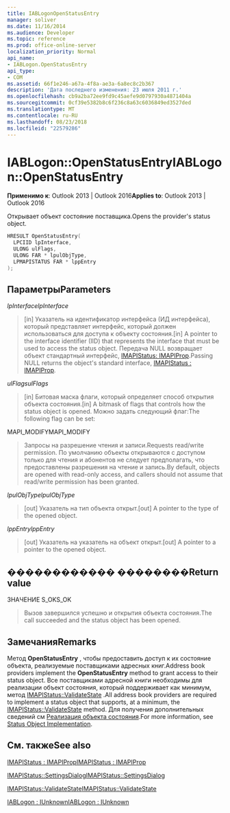 ```yaml
---
title: IABLogonOpenStatusEntry
manager: soliver
ms.date: 11/16/2014
ms.audience: Developer
ms.topic: reference
ms.prod: office-online-server
localization_priority: Normal
api_name:
- IABLogon.OpenStatusEntry
api_type:
- COM
ms.assetid: 66f1e246-a67a-4f8a-ae3a-6a8ec8c2b367
description: 'Дата последнего изменения: 23 июля 2011 г.'
ms.openlocfilehash: cb9a2ba72ee9fd9c45aefe9d0797930a4871404a
ms.sourcegitcommit: 0cf39e5382b8c6f236c8a63c6036849ed3527ded
ms.translationtype: MT
ms.contentlocale: ru-RU
ms.lasthandoff: 08/23/2018
ms.locfileid: "22579286"
---
```

# <a name="iablogonopenstatusentry"></a><span data-ttu-id="2f1ff-103">IABLogon::OpenStatusEntry</span><span class="sxs-lookup"><span data-stu-id="2f1ff-103">IABLogon::OpenStatusEntry</span></span>

  
  
<span data-ttu-id="2f1ff-104">**Применимо к**: Outlook 2013 | Outlook 2016</span><span class="sxs-lookup"><span data-stu-id="2f1ff-104">**Applies to**: Outlook 2013 | Outlook 2016</span></span> 
  
<span data-ttu-id="2f1ff-105">Открывает объект состояние поставщика.</span><span class="sxs-lookup"><span data-stu-id="2f1ff-105">Opens the provider's status object.</span></span>
  
```cpp
HRESULT OpenStatusEntry(
  LPCIID lpInterface,
  ULONG ulFlags,
  ULONG FAR * lpulObjType,
  LPMAPISTATUS FAR * lppEntry
);
```

## <a name="parameters"></a><span data-ttu-id="2f1ff-106">Параметры</span><span class="sxs-lookup"><span data-stu-id="2f1ff-106">Parameters</span></span>

 <span data-ttu-id="2f1ff-107">_lpInterface_</span><span class="sxs-lookup"><span data-stu-id="2f1ff-107">_lpInterface_</span></span>
  
> <span data-ttu-id="2f1ff-108">[in] Указатель на идентификатор интерфейса (ИД интерфейса), который представляет интерфейс, который должен использоваться для доступа к объекту состояния.</span><span class="sxs-lookup"><span data-stu-id="2f1ff-108">[in] A pointer to the interface identifier (IID) that represents the interface that must be used to access the status object.</span></span> <span data-ttu-id="2f1ff-109">Передача NULL возвращает объект стандартный интерфейс, [IMAPIStatus: IMAPIProp](imapistatusimapiprop.md).</span><span class="sxs-lookup"><span data-stu-id="2f1ff-109">Passing NULL returns the object's standard interface, [IMAPIStatus : IMAPIProp](imapistatusimapiprop.md).</span></span>
    
 <span data-ttu-id="2f1ff-110">_ulFlags_</span><span class="sxs-lookup"><span data-stu-id="2f1ff-110">_ulFlags_</span></span>
  
> <span data-ttu-id="2f1ff-111">[in] Битовая маска флаги, который определяет способ открытия объекта состояния.</span><span class="sxs-lookup"><span data-stu-id="2f1ff-111">[in] A bitmask of flags that controls how the status object is opened.</span></span> <span data-ttu-id="2f1ff-112">Можно задать следующий флаг:</span><span class="sxs-lookup"><span data-stu-id="2f1ff-112">The following flag can be set:</span></span>
    
<span data-ttu-id="2f1ff-113">MAPI_MODIFY</span><span class="sxs-lookup"><span data-stu-id="2f1ff-113">MAPI_MODIFY</span></span> 
  
> <span data-ttu-id="2f1ff-114">Запросы на разрешение чтения и записи.</span><span class="sxs-lookup"><span data-stu-id="2f1ff-114">Requests read/write permission.</span></span> <span data-ttu-id="2f1ff-115">По умолчанию объекты открываются с доступом только для чтения и абонентов не следует предполагать, что предоставлены разрешения на чтение и запись.</span><span class="sxs-lookup"><span data-stu-id="2f1ff-115">By default, objects are opened with read-only access, and callers should not assume that read/write permission has been granted.</span></span>
    
 <span data-ttu-id="2f1ff-116">_lpulObjType_</span><span class="sxs-lookup"><span data-stu-id="2f1ff-116">_lpulObjType_</span></span>
  
> <span data-ttu-id="2f1ff-117">[out] Указатель на тип объекта открыт.</span><span class="sxs-lookup"><span data-stu-id="2f1ff-117">[out] A pointer to the type of the opened object.</span></span>
    
 <span data-ttu-id="2f1ff-118">_lppEntry_</span><span class="sxs-lookup"><span data-stu-id="2f1ff-118">_lppEntry_</span></span>
  
> <span data-ttu-id="2f1ff-119">[out] Указатель на указатель на объект открыт.</span><span class="sxs-lookup"><span data-stu-id="2f1ff-119">[out] A pointer to a pointer to the opened object.</span></span>
    
## <a name="return-value"></a><span data-ttu-id="2f1ff-120">������������ ��������</span><span class="sxs-lookup"><span data-stu-id="2f1ff-120">Return value</span></span>

<span data-ttu-id="2f1ff-121">ЗНАЧЕНИЕ S_OK</span><span class="sxs-lookup"><span data-stu-id="2f1ff-121">S_OK</span></span> 
  
> <span data-ttu-id="2f1ff-122">Вызов завершился успешно и открытия объекта состояния.</span><span class="sxs-lookup"><span data-stu-id="2f1ff-122">The call succeeded and the status object has been opened.</span></span>
    
## <a name="remarks"></a><span data-ttu-id="2f1ff-123">Замечания</span><span class="sxs-lookup"><span data-stu-id="2f1ff-123">Remarks</span></span>

<span data-ttu-id="2f1ff-124">Метод **OpenStatusEntry** , чтобы предоставить доступ к их состояние объекта, реализуемые поставщиками адресных книг.</span><span class="sxs-lookup"><span data-stu-id="2f1ff-124">Address book providers implement the **OpenStatusEntry** method to grant access to their status object.</span></span> <span data-ttu-id="2f1ff-125">Все поставщиками адресной книги необходимы для реализации объект состояния, который поддерживает как минимум, метод [IMAPIStatus::ValidateState](imapistatus-validatestate.md) .</span><span class="sxs-lookup"><span data-stu-id="2f1ff-125">All address book providers are required to implement a status object that supports, at a minimum, the [IMAPIStatus::ValidateState](imapistatus-validatestate.md) method.</span></span> <span data-ttu-id="2f1ff-126">Для получения дополнительных сведений см [Реализация объекта состояния](status-object-implementation.md).</span><span class="sxs-lookup"><span data-stu-id="2f1ff-126">For more information, see [Status Object Implementation](status-object-implementation.md).</span></span>
  
## <a name="see-also"></a><span data-ttu-id="2f1ff-127">См. также</span><span class="sxs-lookup"><span data-stu-id="2f1ff-127">See also</span></span>



[<span data-ttu-id="2f1ff-128">IMAPIStatus : IMAPIProp</span><span class="sxs-lookup"><span data-stu-id="2f1ff-128">IMAPIStatus : IMAPIProp</span></span>](imapistatusimapiprop.md)
  
[<span data-ttu-id="2f1ff-129">IMAPIStatus::SettingsDialog</span><span class="sxs-lookup"><span data-stu-id="2f1ff-129">IMAPIStatus::SettingsDialog</span></span>](imapistatus-settingsdialog.md)
  
[<span data-ttu-id="2f1ff-130">IMAPIStatus::ValidateState</span><span class="sxs-lookup"><span data-stu-id="2f1ff-130">IMAPIStatus::ValidateState</span></span>](imapistatus-validatestate.md)
  
[<span data-ttu-id="2f1ff-131">IABLogon : IUnknown</span><span class="sxs-lookup"><span data-stu-id="2f1ff-131">IABLogon : IUnknown</span></span>](iablogoniunknown.md)

